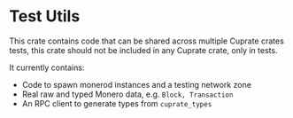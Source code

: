 # Test Utils

This crate contains code that can be shared across multiple Cuprate crates tests, this crate should not be included in any
Cuprate crate, only in tests.

It currently contains:
- Code to spawn monerod instances and a testing network zone
- Real raw and typed Monero data, e.g. `Block, Transaction`
- An RPC client to generate types from `cuprate_types`
